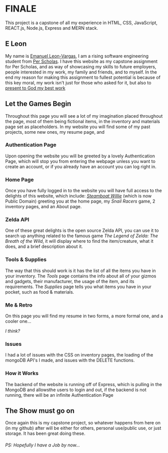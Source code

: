 # FINALE
This project is a capstone of all my experience in HTML, CSS, JavaScript, REACT.js, Node.js, Express and MERN stack.

## E Leon
My name is [Emanuel Leon-Vargas](https://emanuelleon.onrender.com/), I am a rising software engineering student from [Per Scholas](https://perscholas.org/).
I have this website as my capstone assignment for Per Scholas, and as way of showcasing my skills to future employers, people interested in my work, my family and friends, and to myself. In the end my reason for making this assignment to fullest potential is because of this key moral, my work isn't just for those who asked for it, but also to [present to God my best work](https://biblehub.com/bsb/colossians/3.htm#:~:text=23Whatever%20you%20do%2C%20work%20at%20it%20with%20your%20whole%20being%2C%20for%20the%20Lord%20and%20not%20for%20men%2C%2024because%20you%20know%20that%20you%20will%20receive%20an%20inheritance%20from%20the%20Lord%20as%20your%20reward.%20It%20is%20the%20Lord%20Christ%20you%20are%20serving.)

## Let the Games Begin
Throughout this page you will see a lot of my imagination placed throughout the page, most of them being fictional items, in the inventory and materials page set as placeholders. In my website you will find some of my past projects, some new ones, my resume page, and 

### Authentication Page
Upon opening the website you will be greeted by a lovely Authentication Page, which will stop you from entering the webpage unless you want to create an account, or if you already have an account you can log right in.

### Home Page
Once you have fully logged in to the website you will have full access to the delights of this website, which include: [_*Steamboat Willie*_](https://www.theverge.com/24006670/mickey-mouse-steamboat-willie-enters-copyright-public-domain-2024) (which is now Public Domain) greeting you at the home page, my _*Snail Racers*_ game, 2 inventory pages, and an About page.

### Zelda API
One of these great delights is the open source Zelda API, you can use it to search up anything related to the famous game _*The Legend of Zelda: The Breath of the Wild*_, it will display where to find the item/creature, what it does, and a brief description about it. 

### Tools & Supplies
The way that this should work is it has the list of all the items you have in your inventory. The _*Tools*_ page contains the info about all of your gizmos and gadgets, their manufacturer, the usage of the item, and its requirements. The _*Supplies*_ page tells you what items you have in your pocket, such as food & materials.

### Me & Retro
On this page you will find my resume in two forms, a more formal one, and a cooler one...

*I think?*

### Issues
I had a lot of issues with the CSS on inventory pages, the loading of the mongoDB API's I made, and issues with the DELETE functions.

### How it Works
The backend of the website is running off of Express, which is pulling in the MongoDB and allowsthe users to login and out, if the backend is not running, there will be an infinite Authentication Page

## The Show must go on
Once again this is my capstone project, so whatever happens from here on (in my github) after will be either for others, personal use/public use, or just storage.
It has been great doing these.


###### PS: Hopefully I have a Job by now...